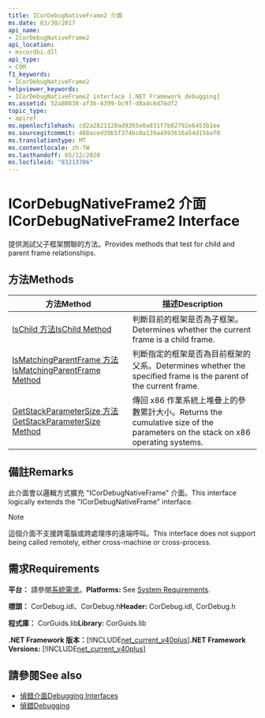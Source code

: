 ```yaml
---
title: ICorDebugNativeFrame2 介面
ms.date: 03/30/2017
api_name:
- ICorDebugNativeFrame2
api_location:
- mscordbi.dll
api_type:
- COM
f1_keywords:
- ICorDebugNativeFrame2
helpviewer_keywords:
- ICorDebugNativeFrame2 interface [.NET Framework debugging]
ms.assetid: 52a80838-af36-4399-bc97-d8a4c6d76df2
topic_type:
- apiref
ms.openlocfilehash: cd2a2821128ad9265e8a831f7b02792e6453b1ee
ms.sourcegitcommit: 488aced39b5f374bc0a139a4993616a54d15baf0
ms.translationtype: MT
ms.contentlocale: zh-TW
ms.lasthandoff: 05/12/2020
ms.locfileid: "83213786"
---
```

# <a name="icordebugnativeframe2-interface"></a><span data-ttu-id="e7496-102">ICorDebugNativeFrame2 介面</span><span class="sxs-lookup"><span data-stu-id="e7496-102">ICorDebugNativeFrame2 Interface</span></span>
<span data-ttu-id="e7496-103">提供測試父子框架關聯的方法。</span><span class="sxs-lookup"><span data-stu-id="e7496-103">Provides methods that test for child and parent frame relationships.</span></span>  
  
## <a name="methods"></a><span data-ttu-id="e7496-104">方法</span><span class="sxs-lookup"><span data-stu-id="e7496-104">Methods</span></span>  
  
|<span data-ttu-id="e7496-105">方法</span><span class="sxs-lookup"><span data-stu-id="e7496-105">Method</span></span>|<span data-ttu-id="e7496-106">描述</span><span class="sxs-lookup"><span data-stu-id="e7496-106">Description</span></span>|  
|------------|-----------------|  
|[<span data-ttu-id="e7496-107">IsChild 方法</span><span class="sxs-lookup"><span data-stu-id="e7496-107">IsChild Method</span></span>](icordebugnativeframe2-ischild-method.md)|<span data-ttu-id="e7496-108">判斷目前的框架是否為子框架。</span><span class="sxs-lookup"><span data-stu-id="e7496-108">Determines whether the current frame is a child frame.</span></span>|  
|[<span data-ttu-id="e7496-109">IsMatchingParentFrame 方法</span><span class="sxs-lookup"><span data-stu-id="e7496-109">IsMatchingParentFrame Method</span></span>](icordebugnativeframe2-ismatchingparentframe-method.md)|<span data-ttu-id="e7496-110">判斷指定的框架是否為目前框架的父系。</span><span class="sxs-lookup"><span data-stu-id="e7496-110">Determines whether the specified frame is the parent of the current frame.</span></span>|  
|[<span data-ttu-id="e7496-111">GetStackParameterSize 方法</span><span class="sxs-lookup"><span data-stu-id="e7496-111">GetStackParameterSize Method</span></span>](icordebugnativeframe2-getstackparametersize-method.md)|<span data-ttu-id="e7496-112">傳回 x86 作業系統上堆疊上的參數累計大小。</span><span class="sxs-lookup"><span data-stu-id="e7496-112">Returns the cumulative size of the parameters on the stack on x86 operating systems.</span></span>|  
  
## <a name="remarks"></a><span data-ttu-id="e7496-113">備註</span><span class="sxs-lookup"><span data-stu-id="e7496-113">Remarks</span></span>  
 <span data-ttu-id="e7496-114">此介面會以邏輯方式擴充 "ICorDebugNativeFrame" 介面。</span><span class="sxs-lookup"><span data-stu-id="e7496-114">This interface logically extends the "ICorDebugNativeFrame" interface.</span></span>  
  
> [!NOTE]
> <span data-ttu-id="e7496-115">這個介面不支援跨電腦或跨處理序的遠端呼叫。</span><span class="sxs-lookup"><span data-stu-id="e7496-115">This interface does not support being called remotely, either cross-machine or cross-process.</span></span>  
  
## <a name="requirements"></a><span data-ttu-id="e7496-116">需求</span><span class="sxs-lookup"><span data-stu-id="e7496-116">Requirements</span></span>  
 <span data-ttu-id="e7496-117">**平台：** 請參閱[系統需求](../../get-started/system-requirements.md)。</span><span class="sxs-lookup"><span data-stu-id="e7496-117">**Platforms:** See [System Requirements](../../get-started/system-requirements.md).</span></span>  
  
 <span data-ttu-id="e7496-118">**標頭：** CorDebug.idl、CorDebug.h</span><span class="sxs-lookup"><span data-stu-id="e7496-118">**Header:** CorDebug.idl, CorDebug.h</span></span>  
  
 <span data-ttu-id="e7496-119">**程式庫：** CorGuids.lib</span><span class="sxs-lookup"><span data-stu-id="e7496-119">**Library:** CorGuids.lib</span></span>  
  
 <span data-ttu-id="e7496-120">**.NET Framework 版本：**[!INCLUDE[net_current_v40plus](../../../../includes/net-current-v40plus-md.md)]</span><span class="sxs-lookup"><span data-stu-id="e7496-120">**.NET Framework Versions:** [!INCLUDE[net_current_v40plus](../../../../includes/net-current-v40plus-md.md)]</span></span>  
  
## <a name="see-also"></a><span data-ttu-id="e7496-121">請參閱</span><span class="sxs-lookup"><span data-stu-id="e7496-121">See also</span></span>

- [<span data-ttu-id="e7496-122">偵錯介面</span><span class="sxs-lookup"><span data-stu-id="e7496-122">Debugging Interfaces</span></span>](debugging-interfaces.md)
- [<span data-ttu-id="e7496-123">偵錯</span><span class="sxs-lookup"><span data-stu-id="e7496-123">Debugging</span></span>](index.md)
